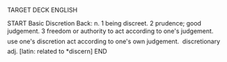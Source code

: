 TARGET DECK
ENGLISH

START
Basic
Discretion
Back: n. 1 being discreet. 2 prudence; good judgement. 3 freedom or authority to act according to one's judgement.  use one's discretion act according to one's own judgement.  discretionary adj. [latin: related to *discern]
END
